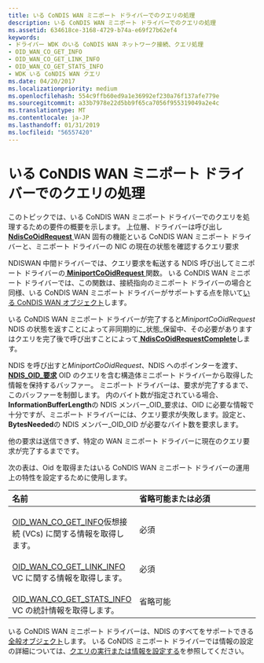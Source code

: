 ```yaml
---
title: いる CoNDIS WAN ミニポート ドライバーでのクエリの処理
description: いる CoNDIS WAN ミニポート ドライバーでのクエリの処理
ms.assetid: 634618ce-3168-4729-b74a-e69f27b62ef4
keywords:
- ドライバー WDK のいる CoNDIS WAN ネットワーク接続、クエリ処理
- OID_WAN_CO_GET_INFO
- OID_WAN_CO_GET_LINK_INFO
- OID_WAN_CO_GET_STATS_INFO
- WDK いる CoNDIS WAN クエリ
ms.date: 04/20/2017
ms.localizationpriority: medium
ms.openlocfilehash: 554c9ffb60ed9a1e36992ef230a76f137afe779e
ms.sourcegitcommit: a33b7978e22d5bb9f65ca7056f955319049a2e4c
ms.translationtype: MT
ms.contentlocale: ja-JP
ms.lasthandoff: 01/31/2019
ms.locfileid: "56557420"
---
```

# <a name="handling-queries-in-a-condis-wan-miniport-driver"></a>いる CoNDIS WAN ミニポート ドライバーでのクエリの処理





このトピックでは、いる CoNDIS WAN ミニポート ドライバーでのクエリを処理するための要件の概要を示します。 上位層、ドライバーは呼び出し[ **NdisCoOidRequest** ](https://msdn.microsoft.com/library/windows/hardware/ff561711) WAN 固有の機能といる CoNDIS WAN ミニポート ドライバーと、ミニポート ドライバーの NIC の現在の状態を確認するクエリ要求

NDISWAN 中間ドライバーでは、クエリ要求を転送する NDIS 呼び出してミニポート ドライバーの[ **MiniportCoOidRequest** ](https://msdn.microsoft.com/library/windows/hardware/ff559362)関数。 いる CoNDIS WAN ミニポート ドライバーでは、この関数は、接続指向のミニポート ドライバーの場合と同様、いる CoNDIS WAN ミニポート ドライバーがサポートする点を除いて[いる CoNDIS WAN オブジェクト](https://msdn.microsoft.com/library/windows/hardware/ff545146)します。

いる CoNDIS WAN ミニポート ドライバーが完了すると*MiniportCoOidRequest* NDIS の状態を返すことによって非同期的に\_状態\_保留中、その必要がありますはクエリを完了後で呼び出すことによって[ **NdisCoOidRequestComplete**](https://msdn.microsoft.com/library/windows/hardware/ff561716)します。

NDIS を呼び出すと*MiniportCoOidRequest*、NDIS へのポインターを渡す、 [ **NDIS\_OID\_要求**](https://msdn.microsoft.com/library/windows/hardware/ff566710) OID のクエリを含む構造体ミニポート ドライバーから取得した情報を保持するバッファー。 ミニポート ドライバーは、要求が完了するまで、このバッファーを制御します。 内のバイト数が指定されている場合、 **InformationBufferLength**の NDIS メンバー\_OID\_要求は、OID に必要な情報で十分ですが、ミニポート ドライバーには、クエリ要求が失敗します。設定と、 **BytesNeeded**の NDIS メンバー\_OID\_OID が必要なバイト数を要求します。

他の要求は送信できず、特定の WAN ミニポート ドライバーに現在のクエリ要求が完了するまでです。

次の表は、Oid を取得またはいる CoNDIS WAN ミニポート ドライバーの運用上の特性を設定するために使用します。

<table>
<colgroup>
<col width="50%" />
<col width="50%" />
</colgroup>
<thead>
<tr class="header">
<th align="left">名前</th>
<th align="left">省略可能または必須</th>
</tr>
</thead>
<tbody>
<tr class="odd">
<td align="left"><p></p>
<a href="https://msdn.microsoft.com/library/windows/hardware/ff569818" data-raw-source="[OID_WAN_CO_GET_INFO](https://msdn.microsoft.com/library/windows/hardware/ff569818)">OID_WAN_CO_GET_INFO</a>仮想接続 (VCs) に関する情報を取得します。</td>
<td align="left"><p>必須</p></td>
</tr>
<tr class="even">
<td align="left"><p></p>
<a href="https://msdn.microsoft.com/library/windows/hardware/ff569819" data-raw-source="[OID_WAN_CO_GET_LINK_INFO](https://msdn.microsoft.com/library/windows/hardware/ff569819)">OID_WAN_CO_GET_LINK_INFO</a> VC に関する情報を取得します。</td>
<td align="left"><p>必須</p></td>
</tr>
<tr class="odd">
<td align="left"><p></p>
<a href="https://msdn.microsoft.com/library/windows/hardware/ff569820" data-raw-source="[OID_WAN_CO_GET_STATS_INFO](https://msdn.microsoft.com/library/windows/hardware/ff569820)">OID_WAN_CO_GET_STATS_INFO</a> VC の統計情報を取得します。</td>
<td align="left"><p>省略可能</p></td>
</tr>
</tbody>
</table>

 

いる CoNDIS WAN ミニポート ドライバーは、NDIS のすべてをサポートできる[全般オブジェクト](https://msdn.microsoft.com/library/windows/hardware/ff546510)します。 いる CoNDIS ミニポート ドライバーでは情報の設定の詳細については、[クエリの実行または情報を設定する](querying-or-setting-information.md)を参照してください。

 

 





